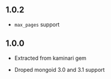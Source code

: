 ## 1.0.2

* `max_pages` support

## 1.0.0

* Extracted from kaminari gem

* Droped mongoid 3.0 and 3.1 support
